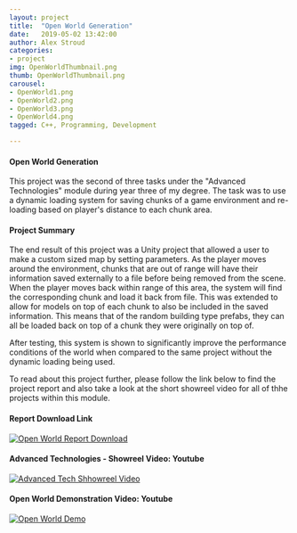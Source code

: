 ```yaml
---
layout: project
title:  "Open World Generation"
date:   2019-05-02 13:42:00
author: Alex Stroud
categories:
- project
img: OpenWorldThumbnail.png
thumb: OpenWorldThumbnail.png
carousel:
- OpenWorld1.png
- OpenWorld2.png
- OpenWorld3.png
- OpenWorld4.png
tagged: C++, Programming, Development

---
```


#### Open World Generation

This project was the second of three tasks under the "Advanced Technologies" module during year three of my degree. The task was to use a dynamic loading system for saving chunks of a game environment and re-loading based on player's distance to each chunk area.


#### Project Summary

The end result of this project was a Unity project that allowed a user to make a custom sized map by setting parameters. As the player moves around the environment, chunks that are out of range will have their information saved externally to a file before being removed from the scene. When the player moves back within range of this area, the system will find the corresponding chunk and load it back from file. This was extended to allow for models on top of each chunk to also be included in the saved information. This means that of the random building type prefabs, they can all be loaded back on top of a chunk they were originally on top of.

After testing, this system is shown to significantly improve the performance conditions of the world when compared to the same project without the dynamic loading being used.

To read about this project further, please follow the link below to find the project report and also take a look at the short showreel video for all of thhe projects within this module.


#### Report Download Link
[![Open World Report Download](https://i.gyazo.com/64720bd2d83209f573aa646c8ed7a339.png)](https://drive.google.com/open?id=1bnLnOH-5u8POP6n7cIq2kkiynpZTboDd "Report PDF")

#### Advanced Technologies - Showreel Video: Youtube
[![Advanced Tech Shhowreel Video](https://img.youtube.com/vi/dm-c4ovVGrQ/0.jpg)](https://youtu.be/dm-c4ovVGrQ "AT Showreel")

#### Open World Demonstration Video: Youtube
[![Open World Demo](https://img.youtube.com/vi/cFXJSyragb4/0.jpg)](https://youtu.be/cFXJSyragb4 "Open World Demo")



